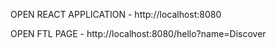 OPEN REACT APPLICATION - http://localhost:8080
 
OPEN FTL PAGE - http://localhost:8080/hello?name=Discover